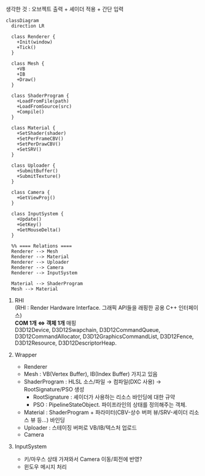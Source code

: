 생각한 것 : 오브젝트 출력 + 셰이더 적용 + 간단 입력

```mermaid
classDiagram
  direction LR

  class Renderer {
    +Init(window)
    +Tick()
  }

  class Mesh {
    +VB
    +IB
    +Draw()
  }

  class ShaderProgram {
    +LoadFromFile(path)
    +LoadFromSource(src)
    +Compile()
  }

  class Material {
    +SetShader(shader)
    +SetPerFrameCBV()
    +SetPerDrawCBV()
    +SetSRV()
  }

  class Uploader {
    +SubmitBuffer()
    +SubmitTexture()
  }

  class Camera {
    +GetViewProj()
  }

  class InputSystem {
    +Update()
    +GetKey()
    +GetMouseDelta()
  }

  %% ==== Relations ====
  Renderer --> Mesh
  Renderer --> Material
  Renderer --> Uploader
  Renderer --> Camera
  Renderer --> InputSystem

  Material --> ShaderProgram
  Mesh --> Material

```

1. RHI  
(RHI : Render Hardware Interface. 그래픽 API들을 래핑한 공용 C++ 인터페이스)  
<b>COM 1개 ⇔ 객체 1개</b> 매핑  
    D3D12Device, D3D12Swapchain, D3D12CommandQueue, D3D12CommandAllocator, D3D12GraphicsCommandList, D3D12Fence, D3D12Resource, D3D12DescriptorHeap.

2. Wrapper
    - Renderer
    - Mesh : VB(Vertex Buffer), IB(Index Buffer) 가지고 있음
    - ShaderProgram : HLSL 소스/파일 → 컴파일(DXC 사용) → RootSignature/PSO 생성
      - RootSignature : 셰이더가 사용하는 리소스 바인딩에 대한 규약
      - PSO : PipelineStateObject. 파이프라인의 상태를 정의해주는 객체.
    - Material : ShaderProgram + 파라미터(CBV-상수 버퍼 뷰/SRV-셰이더 리소스 뷰 등...) 바인딩
    - Uploader : 스테이징 버퍼로 VB/IB/텍스처 업로드
    - Camera

3. InputSystem
    - 키/마우스 상태 가져와서 Camera 이동/회전에 반영?
    - 윈도우 메시지 처리

